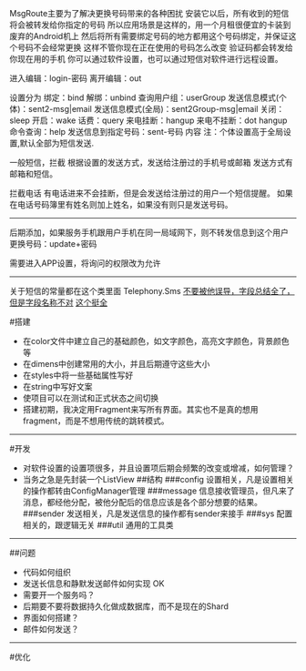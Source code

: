 MsgRoute主要为了解决更换号码带来的各种困扰
安装它以后，所有收到的短信将会被转发给你指定的号码
所以应用场景是这样的，用一个月租很便宜的卡装到废弃的Android机上
然后将所有需要绑定号码的地方都用这个号码绑定，并保证这个号码不会经常更换
这样不管你现在正在使用的号码怎么改变
验证码都会转发给你现在用的手机
你可以通过软件设置，也可以通过短信对软件进行远程设置。

进入编辑：login-密码
离开编辑：out

设置分为
绑定：bind
解绑：unbind
查询用户组：userGroup
发送信息模式(个体)：sent2-msg|email
发送信息模式(全局)：sent2Group-msg|email
关闭：sleep
开启：wake
话费：query
来电挂断：hangup
来电不挂断：dot hangup
命令查询：help
发送信息到指定号码：sent-号码 内容
注：个体设置高于全局设置,默认全部为短信发送.

一般短信，拦截
根据设置的发送方式，发送给注册过的手机号或邮箱
发送方式有邮箱和短信。


拦截电话
有电话进来不会挂断，但是会发送给注册过的用户一个短信提醒。
如果在电话号码簿里有姓名则加上姓名，如果没有则只是发送号码。

----------------------------

后期添加，如果服务手机跟用户手机在同一局域网下，则不转发信息到这个用户
更换号码：update+密码

需要进入APP设置，将询问的权限改为允许



------------------------
关于短信的常量都在这个类里面
Telephony.Sms
[不要被他误导，字段总结全了，但是字段名称不对](http://blog.csdn.net/actual_/article/details/7967385)
[这个挺全](http://blog.csdn.net/mldxs/article/details/20214729)





#搭建
- 在color文件中建立自己的基础颜色，如文字颜色，高亮文字颜色，背景颜色等
- 在dimens中创建常用的大小，并且后期遵守这些大小
- 在styles中将一些基础属性写好
- 在string中写好文案
- 使项目可以在测试和正式状态之间切换
- 搭建初期，我决定用Fragment来写所有界面。其实也不是真的想用fragment，而是不想用传统的跳转模式。

---
#开发
- 对软件设置的设置项很多，并且设置项后期会频繁的改变或增减，如何管理？
- 当务之急是先封装一个ListView
##结构
###config
设置相关，凡是设置相关的操作都转由ConfigManager管理
###message
信息接收管理员，但凡来了消息，都经他分配，被他分配后的信息应该是各个部分想要的结果。
###sender
发送相关，凡是发送信息的操作都有sender来接手
###sys
配置相关的，跟逻辑无关
###util
通用的工具类

---

##问题
- 代码如何组织
- 发送长信息和静默发送邮件如何实现 OK
- 需要开一个服务吗？
- 后期要不要将数据持久化做成数据库，而不是现在的Shard
- 界面如何搭建？
- 邮件如何发送？
-----------------------
#优化
